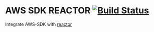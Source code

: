 # AWS SDK REACTOR [![Build Status](https://travis-ci.com/gplassard/aws-sdk-reactor.svg?branch=master)](https://travis-ci.com/gplassard/aws-sdk-reactor)

Integrate AWS-SDK with [reactor](https://projectreactor.io/)
